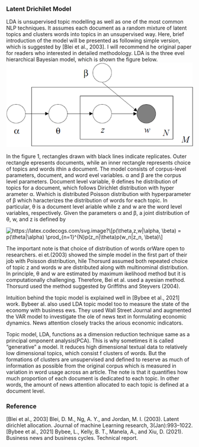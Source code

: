 ### Latent Drichilet Model
LDA is unsupervised topic modelling as well as one of the most common NLP techniques. It assumes each document as a random mixture of latent topics and clusters words
 into topics in an unsupervised way. Here, brief introduction of the model will be presented as following simple version, which is suggested by [Blei et al., 2003]. 
I will recommend he original paper for readers who interested in detailed methodology. LDA is the three evel hierarchical Bayesian model, which is shown the figure below.
![This is an image](https://github.com/ankhaa0813/Quasi-experiment/blob/main/Topic%20analysis/figure1.png)

In the figure 1, rectangles drawn with black lines indicate replicates. Outer rectangle epresents documents, while an inner rectangle represents choice of topics and words ithin a document. The model consists of corpus-level parameters, document, and word evel variables. α and β are the corpus level parameters. Document level variable, θ defines he distribution of topics for a document, which follows Dirichlet distribution with hyper arameter α. Wwhich is distributed Poisson distribution with hyperparameter of β which haracterizes the distribution of words for each topic. In particular, θ is a document level ariable while z and w are the word level variables, respectively.
Given the parameters α and β, a joint distribution of θ, w, and z is defined by

<img src="https://latex.codecogs.com/svg.image?\[p(\theta,z,w|\alpha,&space;\beta)&space;=&space;p(\theta|\alpha)&space;\prod_{n=1}^{N}p(z_n|\theta)p(w_n|z_n,&space;\beta)\]" title="https://latex.codecogs.com/svg.image?\[p(\theta,z,w|\alpha, \beta) = p(\theta|\alpha) \prod_{n=1}^{N}p(z_n|\theta)p(w_n|z_n, \beta)\]" />

The important note is that choice of distribution of words orWare open to researchers. ei et.(2003) showed the simple model in the first part of their job with Poisson distribution, hile Thorsurd assumed both repeated choice of topic z and words w are distributed
along with multinominal distribution. In principle, θ and w are estimated by maximum ikelihood method but it is computationally challenging. Therefore, Bei et al. used a ayesian method. Thorsurd used the method suggested by Griffiths and Steyvers (2004).

Intuition behind the topic model is explained well in [Bybee et al., 2021] work. Bybeer al. also used LDA topic model too to measure the state of the economy with business ews. They used Wall Street Journal and augmented the VAR model to investigate the ole of news text in formulating economic dynamics. News attention closely tracks the arious economic indicators.

Topic model, LDA, functions as a dimension reduction technique same as a principal omponent analysis(PCA). This is why sometimes it is called “generative” a model. It
reduces high dimensional textual data to relatively low dimensional topics, which consist f clusters of words. But the formations of clusters are unsupervised and defined to reserve as much of information as possible from the original corpus which is measured in variation in word usage across an article. The note is that it quantifies how much proportion of each document is dedicated to each topic. In other words, the amount of news attention allocated to each topic is defined at a document level.

### Reference

[Blei et al., 2003] Blei, D. M., Ng, A. Y., and Jordan, M. I. (2003). Latent dirichlet allocation. Journal of machine Learning research, 3(Jan):993–1022.
[Bybee et al., 2021] Bybee, L., Kelly, B. T., Manela, A., and Xiu, D. (2021). Business news and business cycles. Technical report.

